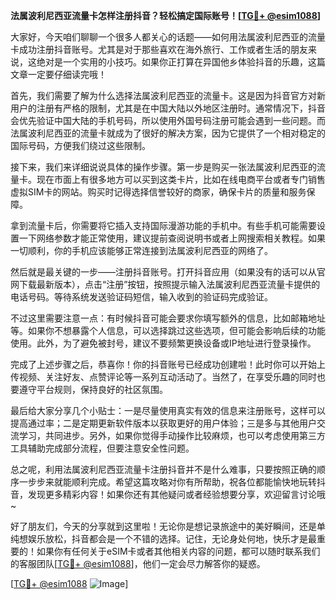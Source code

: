 **法属波利尼西亚流量卡怎样注册抖音？轻松搞定国际账号！[[TG💪+ @esim1088](https://t.me/s/esim1088)]**

大家好，今天咱们聊聊一个很多人都关心的话题——如何用法属波利尼西亚的流量卡成功注册抖音账号。尤其是对于那些喜欢在海外旅行、工作或者生活的朋友来说，这绝对是一个实用的小技巧。如果你正打算在异国他乡体验抖音的乐趣，这篇文章一定要仔细读完哦！

首先，我们需要了解为什么选择法属波利尼西亚的流量卡。这是因为抖音官方对新用户的注册有严格的限制，尤其是在中国大陆以外地区注册时。通常情况下，抖音会优先验证中国大陆的手机号码，所以使用外国号码注册可能会遇到一些问题。而法属波利尼西亚的流量卡就成为了很好的解决方案，因为它提供了一个相对稳定的国际号码，方便我们绕过这些限制。

接下来，我们来详细说说具体的操作步骤。第一步是购买一张法属波利尼西亚的流量卡。现在市面上有很多地方可以买到这类卡片，比如在线电商平台或者专门销售虚拟SIM卡的网站。购买时记得选择信誉较好的商家，确保卡片的质量和服务保障。

拿到流量卡后，你需要将它插入支持国际漫游功能的手机中。有些手机可能需要设置一下网络参数才能正常使用，建议提前查阅说明书或者上网搜索相关教程。如果一切顺利，你的手机应该能够正常连接到法属波利尼西亚的网络了。

然后就是最关键的一步——注册抖音账号。打开抖音应用（如果没有的话可以从官网下载最新版本），点击“注册”按钮，按照提示输入法属波利尼西亚流量卡提供的电话号码。等待系统发送验证码短信，输入收到的验证码完成验证。

不过这里需要注意一点：有时候抖音可能会要求你填写额外的信息，比如邮箱地址等。如果你不想暴露个人信息，可以选择跳过这些选项，但可能会影响后续的功能使用。此外，为了避免被封号，建议不要频繁更换设备或IP地址进行登录操作。

完成了上述步骤之后，恭喜你！你的抖音账号已经成功创建啦！此时你可以开始上传视频、关注好友、点赞评论等一系列互动活动了。当然了，在享受乐趣的同时也要遵守平台规则，保持良好的社区氛围。

最后给大家分享几个小贴士：一是尽量使用真实有效的信息来注册账号，这样可以提高通过率；二是定期更新软件版本以获取更好的用户体验；三是多与其他用户交流学习，共同进步。另外，如果你觉得手动操作比较麻烦，也可以考虑使用第三方工具辅助完成部分流程，但要注意安全性问题。

总之呢，利用法属波利尼西亚流量卡注册抖音并不是什么难事，只要按照正确的顺序一步步来就能顺利完成。希望这篇攻略对你有所帮助，祝各位都能愉快地玩转抖音，发现更多精彩内容！如果你还有其他疑问或者经验想要分享，欢迎留言讨论哦~

好了朋友们，今天的分享就到这里啦！无论你是想记录旅途中的美好瞬间，还是单纯想娱乐放松，抖音都会是一个不错的选择。记住，无论身处何地，快乐才是最重要的！如果你有任何关于eSIM卡或者其他相关内容的问题，都可以随时联系我们的客服团队[[TG💪+ @esim1088](https://t.me/s/esim1088)]，他们一定会尽力解答你的疑惑。

[[TG💪+ @esim1088](https://t.me/s/esim1088) ![Image](https://i.postimg.cc/4NQfJmqS/Snipaste-2025-05-13-00-14-12.png)]